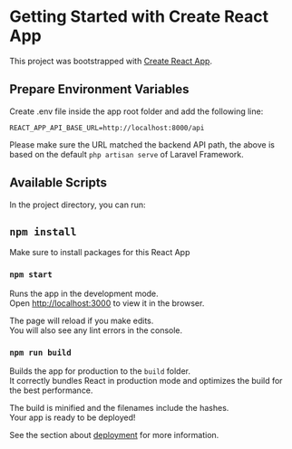 # Getting Started with Create React App

This project was bootstrapped with [Create React App](https://github.com/facebook/create-react-app).

## Prepare Environment Variables

Create .env file inside the app root folder and add the following line:

`REACT_APP_API_BASE_URL=http://localhost:8000/api`

Please make sure the URL matched the backend API path, the above is based on the default `php artisan serve` of Laravel Framework.

## Available Scripts

In the project directory, you can run:

## `npm install`

Make sure to install packages for this React App

### `npm start`

Runs the app in the development mode.\
Open [http://localhost:3000](http://localhost:3000) to view it in the browser.

The page will reload if you make edits.\
You will also see any lint errors in the console.

### `npm run build`

Builds the app for production to the `build` folder.\
It correctly bundles React in production mode and optimizes the build for the best performance.

The build is minified and the filenames include the hashes.\
Your app is ready to be deployed!

See the section about [deployment](https://facebook.github.io/create-react-app/docs/deployment) for more information.
